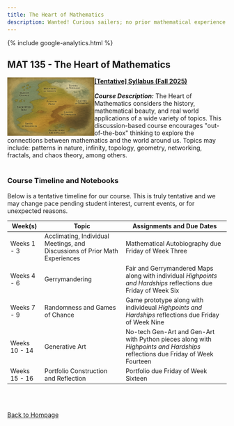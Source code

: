 ```yaml
---
title: The Heart of Mathematics
description: Wanted! Curious sailers; no prior mathematical experience needed. <br/> <br/> Join me, Dr. Gilbert, as we embark on an ongoing exploration of the continents of mathematics. Some are well known, like the Land of Symmetry or the Sea of Probability; others, like the Mountains of Infinity or the Fractal and Chaos Coasts, reveal their secrets only to the patient traveler. We may even visit the Badlands, where mathematics is bent to questionable ends. Each term, we set our compass toward a different region, studying its landscapes, patterns, and hidden paths. Over time, our collective journeys fill in more of the great mathematical map.
---
```


{% include google-analytics.html %}

## MAT 135 - The Heart of Mathematics

<img src="/SiteFiles/HeartOfMathMap.png" align="left" width=200>**[[Tentative] Syllabus (Fall 2025)](https://drive.google.com/file/d/1kqFsdMCM04fz3_ajk49Sq1CmEi1m67B5/view?usp=sharing)**<br/>
<br/>
***Course Description:*** The Heart of Mathematics considers the history, mathematical beauty, and real world applications of a wide variety of topics.  This discussion-based course encourages "out-of-the-box" thinking to explore the connections between mathematics and the world around us.  Topics may include: patterns in nature, infinity, topology, geometry, networking, fractals, and chaos theory, among others.<br/>
<br/>


### Course Timeline and Notebooks

Below is a tentative timeline for our course. This is truly tentative and we may change pace 
pending student interest, current events, or for unexpected reasons.

| Week(s) | Topic | Assignments and Due Dates |
|---------------|-------------|--------------|
| Weeks 1 - 3 | Acclimating, Individual Meetings, and Discussions of Prior Math Experiences | Mathematical Autobiography due Friday of Week Three |
| Weeks 4 - 6 | Gerrymandering | Fair and Gerrymandered Maps along with individual *Highpoints and Hardships* reflections due Friday of Week Six |
| Weeks 7 - 9 | Randomness and Games of Chance | Game prototype along with individeual *Highpoints and Hardships* reflections due Friday of Week Nine |
| Weeks 10 - 14 | Generative Art | No-tech Gen-Art and Gen-Art with Python pieces along with *Highpoints and Hardships* reflections due Friday of Week Fourteen |
| Weeks 15 - 16 | Portfolio Construction and Reflection | Portfolio due Friday of Week Sixteen |

<br/>
<br/>

[Back to Hompage](https://agmath.github.io/)
